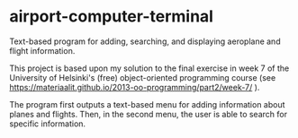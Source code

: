 # airport-computer-terminal
Text-based program for adding, searching, and displaying aeroplane and flight information.

This project is based upon my solution to the final exercise in week 7 of the University of Helsinki's (free) object-oriented programming course (see https://materiaalit.github.io/2013-oo-programming/part2/week-7/ ).

The program first outputs a text-based menu for adding information about planes and flights. Then, in the second menu, the user is able to search for specific information.
